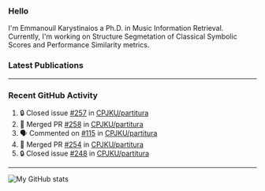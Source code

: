 ### Hello

I'm Emmanouil Karystinaios a Ph.D. in Music Information Retrieval.
Currently, I'm working on Structure Segmetation of Classical Symbolic Scores and Performance Similarity metrics.


### Latest Publications

<!-- BLOG-POST-LIST:START -->
<!-- BLOG-POST-LIST:END -->

---

### Recent GitHub Activity
  
<!--START_SECTION:activity-->
1. 🔒 Closed issue [#257](https://github.com/CPJKU/partitura/issues/257) in [CPJKU/partitura](https://github.com/CPJKU/partitura)
2. 🎉 Merged PR [#258](https://github.com/CPJKU/partitura/pull/258) in [CPJKU/partitura](https://github.com/CPJKU/partitura)
3. 🗣 Commented on [#115](https://github.com/CPJKU/partitura/issues/115) in [CPJKU/partitura](https://github.com/CPJKU/partitura)
4. 🎉 Merged PR [#254](https://github.com/CPJKU/partitura/pull/254) in [CPJKU/partitura](https://github.com/CPJKU/partitura)
5. 🔒 Closed issue [#248](https://github.com/CPJKU/partitura/issues/248) in [CPJKU/partitura](https://github.com/CPJKU/partitura)
<!--END_SECTION:activity-->

---

![My GitHub stats](https://github-readme-stats.vercel.app/api?username=manoskary&show_icons=true&theme=radical)


<!--
**manoskary/manoskary** is a ✨ _special_ ✨ repository because its `README.md` (this file) appears on your GitHub profile.

Here are some ideas to get you started:

- 🔭 I’m currently working on ...
- 🌱 I’m currently learning ...
- 👯 I’m looking to collaborate on ...
- 🤔 I’m looking for help with ...
- 💬 Ask me about ...
- 📫 How to reach me: ...
- 😄 Pronouns: ...
- ⚡ Fun fact: ...
-->

